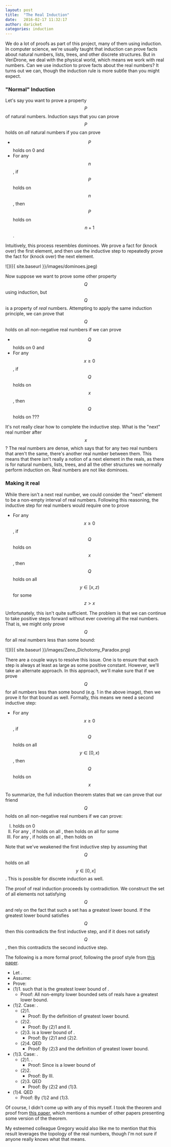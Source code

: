```yaml
---
layout: post
title:  "The Real Induction"
date:   2016-02-17 11:32:17
author: daricket
categories: induction
---
```


We do a lot of proofs as part of this project, many of them using
induction. In computer science, we're usually taught that induction can
prove facts about natural numbers, lists, trees, and other discrete
structures. But in VeriDrone, we deal with the physical world, which means
we work with real numbers. Can we use induction to prove facts about the
real numbers? It turns out we can, though the induction rule is more subtle
than you might expect.

### "Normal" Induction

Let's say you want to prove a property $$P$$ of natural numbers. Induction
says that you can prove $$P$$ holds on *all* natural numbers if you can
prove

- $$P$$ holds on 0 and
- For any $$n$$, if $$P$$ holds on $$n$$, then $$P$$ holds on $$n+1$$.

Intuitively, this process resembles dominoes. We prove a fact for (knock
over) the first element, and then use the inductive step to repeatedly
prove the fact for (knock over) the next element.

![]({{ site.baseurl }}/images/dominoes.jpeg)

Now suppose we want to prove some other property $$Q$$ using induction, but
$$Q$$ is a property of *real* numbers. Attempting to apply the same
induction principle, we can prove that $$Q$$ holds on all non-negative real
numbers if we can prove

- $$Q$$ holds on 0 and
- For any $$x \geq 0$$, if $$Q$$ holds on $$x$$, then $$Q$$ holds on ???

It's not really clear how to complete the inductive step. What is the
"next" real number after $$x$$? The real numbers are dense, which says that
for any two real numbers that aren't the same, there's another real number
between them. This means that there isn't really a notion of a next element
in the reals, as there is for natural numbers, lists, trees, and all the
other structures we normally perform induction on. Real numbers are not
like dominoes.

### Making it real

While there isn't a next real number, we could consider the "next" element
to be a non-empty interval of real numbers. Following this reasoning, the
inductive step for real numbers would require one to prove

- For any $$x \geq 0$$, if $$Q$$ holds on $$x$$, then $$Q$$ holds on all $$y \in [x,z)$$ for some $$z > x$$

Unfortunately, this isn't quite sufficient. The problem is that we can
continue to take positive steps forward without ever covering all the real
numbers. That is, we might only prove $$Q$$ for all real numbers less than
some bound:

![]({{ site.baseurl }}/images/Zeno_Dichotomy_Paradox.png)

There are a couple ways to resolve this issue. One is to ensure that each
step is always at least as large as some positive constant. However, we'll
take an alternate approach. In this approach, we'll make sure that if we
prove $$Q$$ for all numbers less than some bound (e.g. 1 in the above
image), then we prove it for that bound as well. Formally, this means we
need a second inductive step:

- For any $$x \geq 0$$, if $$Q$$ holds on all $$y \in [0,x)$$, then $$Q$$ holds on $$x$$

To summarize, the full induction theorem states that we can prove that our
friend $$Q$$ holds on all non-negative real numbers if we can prove:


<ol type="I">
  <li><script type="math/tex">Q</script> holds on 0</li>
  <li>For any <script type="math/tex">x \geq 0</script>, if <script type="math/tex">Q</script> holds on all <script type="math/tex">y \in [0,x]</script>, then <script type="math/tex">Q</script> holds on all <script type="math/tex">y \in [x,z)</script> for some <script type="math/tex">z > x</script></li>
  <li>For any <script type="math/tex">x \geq 0</script>, if <script type="math/tex">Q</script> holds on all <script type="math/tex">y \in [0,x)</script>, then <script type="math/tex">Q</script> holds on <script type="math/tex">x</script></li>
</ol>

Note that we've weakened the first inductive step by assuming that $$Q$$
holds on all $$y \in [0,x]$$. This is possible for discrete induction as
well.

The proof of real induction proceeds by contradiction. We construct the set
of all elements not satisfying $$Q$$ and rely on the fact that such a set
has a greatest lower bound. If the greatest lower bound satisfies $$Q$$
then this contradicts the first inductive step, and if it does not satisfy
$$Q$$, then this contradicts the second inductive step.

The following is a more formal proof, following the proof style from [this
paper](http://research.microsoft.com/en-us/um/people/lamport/pubs/proof.pdf).

<ul class="no-bullet">
  <li><textsc>Let</textsc> <script type="math/tex">A=\{x \in \mathbb{R} ~:~ 0 \leq x \wedge \neg Q(x) \}</script>.</li>
  <li><textsc>Assume</textsc>: <script type="math/tex">\exists~ x \in A</script></li>
  <li><textsc>Prove</textsc>: <script type="math/tex">False</script></li>
  <li>&lang;1&rang;1. <script type="math/tex">\exists~ i : \mathbb{R}</script> such that <script type="math/tex">i</script> is the greatest lower bound of <script type="math/tex">A</script>.
    <ul class="no-bullet">
      <li><textsc>Proof</textsc>: All non-empty lower bounded sets of reals have a greatest lower bound.</li>
    </ul>
  </li>
  <li>&lang;1&rang;2. <textsc>Case</textsc>: <script type="math/tex"> i\not\in A</script>.
    <ul class="no-bullet">
      <li>&lang;2&rang;1. <script type="math/tex">\forall x \in [0, i],\ Q(x)</script>
          <ul class="no-bullet">
      	      <li><textsc>Proof</textsc>: By the definition of greatest lower bound.</li>
    	  </ul>
      </li>
      <li>&lang;2&rang;2. <script type="math/tex">\exists~ z > i,\ \forall y \in [i, z),\ Q(y)</script>
          <ul class="no-bullet">
      	      <li><textsc>Proof</textsc>: By &lang;2&rang;1 and II.</li>
    	  </ul>
      </li>
      <li>&lang;2&rang;3. <script type="math/tex">z</script> is a lower bound of <script type="math/tex">A</script>.
          <ul class="no-bullet">
      	      <li><textsc>Proof</textsc>: By &lang;2&rang;1 and &lang;2&rang;2.</li>
    	  </ul>
      </li>
      <li>&lang;2&rang;4. QED
          <ul class="no-bullet">
      	      <li><textsc>Proof</textsc>: By &lang;2&rang;3 and the definition of greatest lower bound.</li>
    	  </ul>
      </li>
    </ul>
  </li>
  <li>&lang;1&rang;3. <textsc>Case</textsc>: <script type="math/tex">i\in A</script>.
    <ul class="no-bullet">
      <li>&lang;2&rang;1. <script type="math/tex">\forall ~ 0 \leq x < i,\ Q(x)</script>.
          <ul class="no-bullet">
	      <li><textsc>Proof</textsc>: Since <script type="math/tex">i</script> is a lower bound of <script type="math/tex">A</script></li>
    	  </ul>
      </li>
      <li>&lang;2&rang;2. <script type="math/tex">Q(i)</script>
          <ul class="no-bullet">
	      <li><textsc>Proof</textsc>: By III.</li>
    	  </ul>
      </li>
      <li>&lang;2&rang;3. QED
          <ul class="no-bullet">
      	      <li><textsc>Proof</textsc>: By &lang;2&rang;2 and &lang;1&rang;3.</li>
    	  </ul>
      </li>
    </ul>
  </li>
  <li>&lang;1&rang;4. QED
       <ul class="no-bullet">
      	  <li><textsc>Proof</textsc>: By &lang;1&rang;2 and &lang;1&rang;3.</li>
       </ul>
  </li>
</ul>

Of course, I didn't come up with any of this myself. I took the theorem and
proof from [this
paper](http://math.uga.edu/~pete/instructors_guide_shorter.pdf), which
mentions a number of other papers presenting some version of the theorem.

My esteemed colleague Gregory would also like me to mention that this
result leverages the topology of the real numbers, though I'm not sure if
anyone really knows what that means.